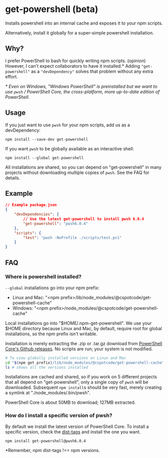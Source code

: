 # get-powershell (beta)

Installs powershell into an internal cache and exposes it to your npm scripts.

Alternatively, install it globally for a super-simple powershell installation.

## Why?

I prefer PowerShell to bash for quickly writing npm scripts. (opinion)  However, I can't expect collaborators to have it installed.*  Adding `"get-powershell"` as a `"devDependency"` solves that problem without any extra effort.

*\* Even on Windows, "Windows PowerShell" is preinstalled but we want to use `pwsh` / PowerShell Core, the cross-platform, more up-to-date edition of PowerShell.*

## Usage

If you just want to use `pwsh` for your npm scripts, add us as a devDependency:

```
npm install --save-dev get-powershell
```

If you want `pwsh` to be globally available as an interactive shell:

```
npm install --global get-powershell
```

All installations are shared, so you can depend on "get-powershell" in many projects without downloading multiple copies of `pwsh`.  See the FAQ for details.

## Example

```json
// Example package.json
{
    "devDependencies": {
        // Use the latest get-powershell to install pwsh 6.0.4
        "get-powershell": "pwsh6.0.4"
    },
    "scripts": {
        "test": "pwsh -NoProfile ./scripts/test.ps1"
    }
}
```

## FAQ

### Where is powershell installed?

`--global` installations go into your npm prefix:

* Linux and Mac: "\<npm prefix\>/lib/node_modules/@cspotcode/get-powershell-cache"
* Windows: "\<npm prefix\>/node_modules/@cspotcode/get-powershell-cache"

Local installations go into "$HOME/.npm-get-powershell".  We use your $HOME directory because Linux and Mac, by default, require root for global installations, so the npm
prefix isn't writable.

Installation is merely extracting the .zip or .tar.gz download from [PowerShell Core's Github releases](https://github.com/PowerShell/PowerShell/releases).  No scripts are run; your system is not modified.

```bash
# To view globally installed versions on Linux and Mac
cd "$(npm get prefix)/lib/node_modules/@cspotcode/get-powershell-cache"
ls # shows all the versions installed
```

Installations are cached and shared, so if you work on 5 different projects that all depend
on "get-powershell", only a single copy of `pwsh` will be downloaded.  Subsequent `npm install`s should be very fast, merely creating a symlink at "./node_modules/.bin/pwsh".

PowerShell Core is about 50MB to download; 127MB extracted.

### How do I install a specific version of pwsh?

By default we install the latest version of PowerShell Core.  To install a specific version, check the [dist-tags](https://www.npmjs.com/package/get-powershell?activeTab=versions) and install the one you want.

```
npm install get-powershell@pwsh6.0.4
```

*Remember, npm dist-tags !== npm versions.
